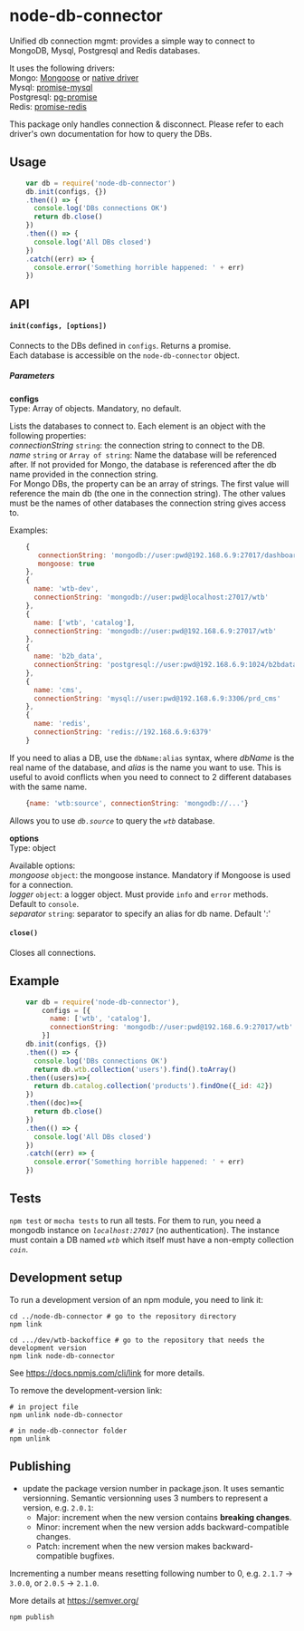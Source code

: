 # node-db-connector
Unified db connection mgmt: provides a simple way to connect to MongoDB, Mysql, Postgresql and Redis databases.

It uses the following drivers:  
Mongo: [Mongoose](http://mongoosejs.com/) or [native driver](http://mongodb.github.io/node-mongodb-native/2.2/)  
Mysql: [promise-mysql](https://github.com/lukeb-uk/node-promise-mysql)  
Postgresql: [pg-promise](https://github.com/vitaly-t/pg-promise)  
Redis: [promise-redis](https://github.com/maxbrieiev/promise-redis)

This package only handles connection & disconnect. Please refer to each driver's own documentation for how to query the DBs.

## Usage

````javascript
    var db = require('node-db-connector')
    db.init(configs, {})
    .then(() => {
      console.log('DBs connections OK')
      return db.close()
    })
    .then(() => {
      console.log('All DBs closed')
    })
    .catch((err) => {
      console.error('Something horrible happened: ' + err)
    })
````

## API

#### `init(configs, [options])`

Connects to the DBs defined in `configs`.  Returns a promise.  
Each database is accessible on the `node-db-connector` object.

##### Parameters

**configs**  
Type: Array of objects. Mandatory, no default.

Lists the databases to connect to. Each element is an object with the following properties:  
*connectionString* `string`: the connection string to connect to the DB.  
*name* `string` or `Array of string`: Name the database will be referenced after. If not provided for Mongo, the database is referenced after the db name provided in the connection string.  
For Mongo DBs, the property can be an array of strings. The first value will reference the main db (the one  in the connection string). The other values must be the names of other databases the connection string gives access to.  

Examples:

````javascript
    {
       connectionString: 'mongodb://user:pwd@192.168.6.9:27017/dashboard',
       mongoose: true
    },
    {
      name: 'wtb-dev',
      connectionString: 'mongodb://user:pwd@localhost:27017/wtb'
    },
    {
      name: ['wtb', 'catalog'],
      connectionString: 'mongodb://user:pwd@192.168.6.9:27017/wtb'
    },
    {
      name: 'b2b_data',
      connectionString: 'postgresql://user:pwd@192.168.6.9:1024/b2bdata'
    },
    {
      name: 'cms',
      connectionString: 'mysql://user:pwd@192.168.6.9:3306/prd_cms'
    },
    {
      name: 'redis',
      connectionString: 'redis://192.168.6.9:6379'
    }
````

If you need to alias a DB, use the `dbName:alias` syntax, where *dbName* is the real name of the database, and *alias* is the name you want to use. This is useful to avoid conflicts when you need to connect to 2 different databases with the same name.

````javascript
    {name: 'wtb:source', connectionString: 'mongodb://...'}
````
Allows you to use *`db.source`* to query the *`wtb`* database.


**options**  
Type: object

Available options:  
*mongoose* `object`: the mongoose instance. Mandatory if Mongoose is used for a connection.  
*logger* `object`: a logger object. Must provide `info` and `error` methods. Default to `console`.  
*separator* `string`: separator to specify an alias for db name. Default ':'


#### `close()`

Closes all connections.

## Example

````javascript
    var db = require('node-db-connector'),
        configs = [{
          name: ['wtb', 'catalog'],
          connectionString: 'mongodb://user:pwd@192.168.6.9:27017/wtb'
        }]
    db.init(configs, {})
    .then(() => {
      console.log('DBs connections OK')
      return db.wtb.collection('users').find().toArray()
    .then((users)=>{
      return db.catalog.collection('products').findOne({_id: 42})
    })
    .then((doc)=>{
      return db.close()
    })
    .then(() => {
      console.log('All DBs closed')
    })
    .catch((err) => {
      console.error('Something horrible happened: ' + err)
    })
````

## Tests

`npm test` or `mocha tests` to run all tests. For them to run, you need a mongodb instance on *`localhost:27017`* (no authentication). The instance must contain a DB named *`wtb`* which itself must have a non-empty collection *`coin`*.

## Development setup

To run a development version of an npm module, you need to link it:

````shell
cd ../node-db-connector # go to the repository directory
npm link

cd .../dev/wtb-backoffice # go to the repository that needs the development version
npm link node-db-connector
````

See https://docs.npmjs.com/cli/link for more details.

To remove the development-version link:

````shell
# in project file
npm unlink node-db-connector

# in node-db-connector folder
npm unlink
````

## Publishing

- update the package version number in package.json. It uses semantic versionning. Semantic versionning uses 3 numbers to represent a version, e.g. `2.0.1`:
  - Major: increment when the new version contains **breaking changes**.
  - Minor: increment when the new version adds backward-compatible changes.
  - Patch: increment when the new version makes backward-compatible bugfixes.

Incrementing a number means resetting following number to 0, e.g. `2.1.7` -> `3.0.0`, or `2.0.5` -> `2.1.0`.

More details at https://semver.org/

````shell
npm publish
````
